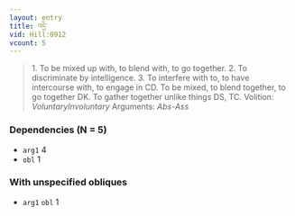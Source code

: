 ```yaml
---
layout: entry
title: འདྲེ་
vid: Hill:0912
vcount: 5
---
```

> 1\. To be mixed up with, to blend with, to go together\. 2\. To discriminate by intelligence\. 3\. To interfere with to, to have intercourse with, to engage in CD\. To be mixed, to blend together, to go together DK\. To gather together unlike things DS, TC\.
> Volition: _VoluntaryInvoluntary_
> Arguments: _Abs-Ass_


### Dependencies (N = 5)
* `arg1` 4
* `obl` 1


### With unspecified obliques
* `arg1` `obl` 1
